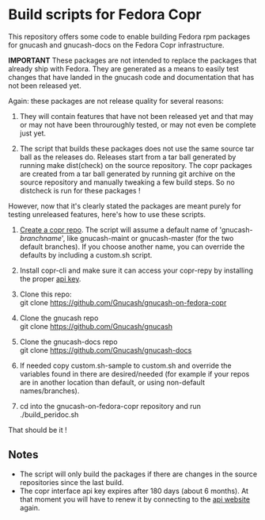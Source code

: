 # Build scripts for Fedora Copr #

This repository offers some code to enable building Fedora rpm packages
for gnucash and gnucash-docs on the Fedora Copr infrastructure.

**IMPORTANT** These packages are not intended to replace the packages that
already ship with Fedora. They are generated as a means to easily test
changes that have landed in the gnucash code and documentation that has
not been released yet.

Again: these packages are not release quality for several reasons:

1. They will contain features that have not been released yet and that
   may or may not have been throuroughly tested, or may not even be complete
   just yet.

2. The script that builds these packages does not use the same source tar ball
   as the releases do. Releases start from a tar ball generated by running
   make dist(check) on the source repository. The copr packages are created
   from a tar ball generated by running git archive on the source repository
   and manually tweaking a few build steps. So no distcheck is run for these
   packages !

However, now that it's clearly stated the packages are meant purely for
testing unreleased features, here's how to use these scripts.

1. [Create a copr repo](https://copr.fedoraproject.org/). The script will assume a default name of
   'gnucash-_branchname_', like gnucash-maint or gnucash-master (for the
   two default branches). If you choose another name, you can override the
   defaults by including a custom.sh script.

2. Install copr-cli and make sure it can access your copr-repy by installing
   the proper [api key](https://copr.fedoraproject.org/api/).

3. Clone this repo:  
   git clone https://github.com/Gnucash/gnucash-on-fedora-copr

4. Clone the gnucash repo  
   git clone https://github.com/Gnucash/gnucash

5. Clone the gnucash-docs repo  
   git clone https://github.com/Gnucash/gnucash-docs

6. If needed copy custom.sh-sample to custom.sh and override the variables
   found in there are desired/needed (for example if your repos are in 
   another location than default, or using non-default names/branches).

7. cd into the gnucash-on-fedora-copr repository and run  
   ./build_peridoc.sh

That should be it !

## Notes ##

* The script will only build the packages if there are changes in the source
  repositories since the last build.
* The copr interface api key expires after 180 days (about 6 months). At that
  moment you will have to renew it by connecting to the [api website](https://copr.fedoraproject.org/api/)  again.
